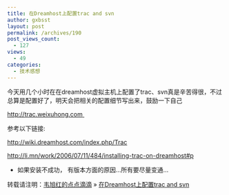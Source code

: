 ```yaml
---
title: 在Dreamhost上配置trac and svn
author: gxbsst
layout: post
permalink: /archives/190
post_views_count:
  - 127
views:
  - 49
categories:
  - 技术感想
---
```

今天用几个小时在在dreamhost虚拟主机上配置了trac、svn真是辛苦得很，不过总算是配置好了，明天会把相关的配置细节写出来，鼓励一下自己

[http://trac.weixuhong.com ][1]&nbsp;

参考以下链接:

http://wiki.dreamhost.com/index.php/Trac

http://li.mn/work/2006/07/11/484/installing-trac-on-dreamhost#p

* 如果安装不成功， 有版本方面的原因&#8230;所有要尽量变通&#8230;

转载请注明：[韦旭红的点点滴滴][2] &raquo; [在Dreamhost上配置trac and svn][3]

 [1]: http://trac.weixuhong.com/
 [2]: http://www.weixuhong.com
 [3]: http://www.weixuhong.com/archives/190